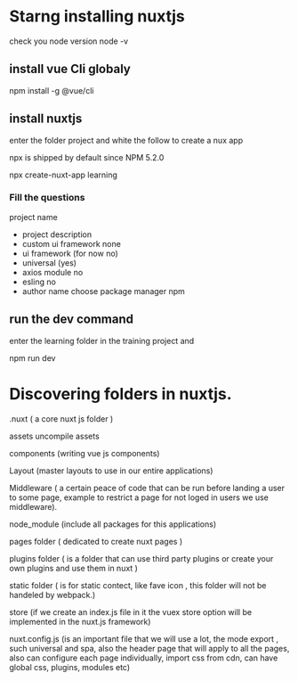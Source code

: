 # Starng installing nuxtjs
check you node version node -v

## install vue Cli globaly
npm install -g @vue/cli

## install nuxtjs 
enter the folder project and white the follow to create a nux app

npx is shipped by default since NPM 5.2.0

npx create-nuxt-app learning

### Fill the questions
 project name
 - project description
 - custom ui framework none
 - ui framework (for now no)
 - universal (yes)
 - axios module no
  - esling no
  - author name
 choose package manager npm

## run the dev command

enter the learning folder in the training project and

npm run dev


# Discovering folders in nuxtjs.

.nuxt ( a core nuxt js folder )

assets uncompile assets

components (writing vue js components)

Layout (master layouts to use in our entire applications)

Middleware ( a certain peace of code that can be run before landing a user to some page, example to restrict a page for not loged in users we use middleware).

node_module (include all packages for this applications)

pages folder ( dedicated to create nuxt pages )

plugins folder ( is a folder that can use third party plugins or create your own plugins and use them in nuxt )

static folder ( is for static contect, like fave icon , this folder will not be handeled by webpack.)

store (if we create an index.js file in it the vuex store option will be implemented in the nuxt.js framework)


nuxt.config.js (is an important file that we will use a lot, the mode export , such universal and spa, also the header page that will apply to all the pages, also can configure each page individually, import css from cdn, can have global css, plugins, modules etc)
